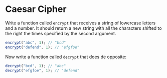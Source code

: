 # Caesar Cipher

Write a function called `encrypt` that receives a string of lowercase letters and a number. It should return a new string with all the characters shifted to the right the times specified by the second argument.

```javascript
encrypt("abc", 1); // "bcd"
encrypt("defend", 1); // "efgfoe"
```

Now write a function called `decrypt` that does de opposite:

```javascript
decrypt("bcd", 1); // "abc"
decrypt("efgfoe", 1); // "defend"
```
